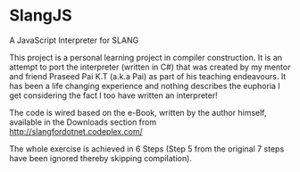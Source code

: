 # SlangJS
A JavaScript Interpreter for SLANG

This project is a personal learning project in compiler construction. It is an attempt to port the interpreter (written in C#) that was created by my mentor and friend Praseed Pai K.T (a.k.a Pai) as part of his teaching endeavours. It has been a life changing experience and nothing describes the euphoria I get considering the fact I too have written an interpreter!

The code is wired based on the e-Book, written by the author himself, available in the Downloads section from http://slangfordotnet.codeplex.com/

The whole exercise is achieved in 6 Steps (Step 5 from the original 7 steps have been ignored thereby skipping compilation).

